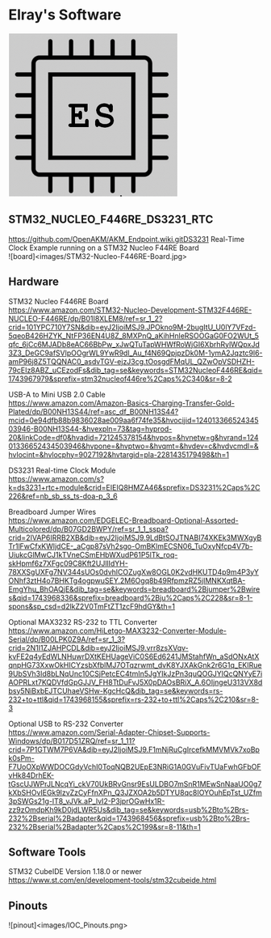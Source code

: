 # Elray's Software
![logo](images/ElraysSoftware-Logo.png)

## STM32_NUCLEO_F446RE_DS3231_RTC
https://github.com/OpenAKM/AKM_Endpoint.wiki.gitDS3231 Real-Time Clock Example running on a STM32 Nucleo F44RE Board<br />
![board]<images/STM32-Nucleo-F446RE-Board.jpg>

## Hardware
STM32 Nucleo F446RE Board<br />
https://www.amazon.com/STM32-Nucleo-Development-STM32F446RE-NUCLEO-F446RE/dp/B01I8XLEM8/ref=sr_1_2?crid=101YPC710Y7SN&dib=eyJ2IjoiMSJ9.JPOkno9M-2bugItU_U0lY7VFzd-5qeoB426HZYK_NtFP36EN4U8Z_8MXPnQ_aKihHnleRSOOGaG0FO2WUt_5qfc_6jCc6MJADb8eAC66BbPw_xJwQTuTapWHWfRoWjGI6XbrhRylWQpxJd3Z3_DeGC9afSVlpOOgrWL9YwR9dl_Au_f4N69QpjpzDk0M-1ymA2Jqztc9l6-amP96j8Z5TQQNAC0_asdvTGV-ejzJ3cg.tOosgdFMqUL_QZwOpVSDHZH-79cEIz8ABZ_uCEzodFs&dib_tag=se&keywords=STM32NucleoF446RE&qid=1743967979&sprefix=stm32nucleof446re%2Caps%2C340&sr=8-2

USB-A to Mini USB 2.0 Cable<br />
https://www.amazon.com/Amazon-Basics-Charging-Transfer-Gold-Plated/dp/B00NH13S44/ref=asc_df_B00NH13S44?mcid=0e94dfb88b9836028ae009aa6f74fe35&hvocijid=12401336652434503946-B00NH13S44-&hvexpln=73&tag=hyprod-20&linkCode=df0&hvadid=721245378154&hvpos=&hvnetw=g&hvrand=12401336652434503946&hvpone=&hvptwo=&hvqmt=&hvdev=c&hvdvcmdl=&hvlocint=&hvlocphy=9027192&hvtargid=pla-2281435179498&th=1

DS3231 Real-time Clock Module<br />
https://www.amazon.com/s?k=ds3231+rtc+module&crid=EIEIQ8HMZA46&sprefix=DS3231%2Caps%2C226&ref=nb_sb_ss_ts-doa-p_3_6

Breadboard Jumper Wires<br />
https://www.amazon.com/EDGELEC-Breadboard-Optional-Assorted-Multicolored/dp/B07GD2BWPY/ref=sr_1_1_sspa?crid=2IVAP6IRRB2XB&dib=eyJ2IjoiMSJ9.9LdBtSOJTNABI74XKEk3MWXgyBTr1lFwCfxKWljdCE-_aCgp87sVh2sgo-OmBKlmECSN06_TuOxyNfcp4V7b-UiukcGlMwCJ1kTVneCSmEHbWXudP61P5lTk_roq-skHpmf6z7XFgc09C8Kft2UJllIdYH-78XXSgUXFg7NV344sUOs0dvhlCOZugXw8OGL0K2vdHKUTD4p9m4P3yYONhf3ztH4o7BHKTg4ogpwuSEY.2M6Ogq8b49RfpmzRZ5jIMNKXqtBA-EmgYhu_BhOAQjE&dib_tag=se&keywords=breadboard%2Bjumper%2Bwires&qid=1743968336&sprefix=breadboard%2Bju%2Caps%2C228&sr=8-1-spons&sp_csd=d2lkZ2V0TmFtZT1zcF9hdGY&th=1

Optional MAX3232 RS-232 to TTL Converter<br />
https://www.amazon.com/HiLetgo-MAX3232-Converter-Module-Serial/dp/B00LPK0Z9A/ref=sr_1_3?crid=2N1I1ZJAHPCDL&dib=eyJ2IjoiMSJ9.vrr8zsXVqv-kvFE2q4yEdWLNHuwrDXtKEHUageViC0S6Ed6241JMStahfWn_aSdONxAtXqnpHG73XxwOkHICYzsbXfblMJ7OTqzrwmt_dvK8YJXAkGnk2r6G1q_EKIRue9UbSVh3Id8bLNqUnc10CSjPetcEC4tmIn5JgYIkJzPn3quQOGJYlQcQNYyE7iAOPRLxt7KQDVfdGpGJJV_FH8TtDuFvJ5X0pDAOsBRiX_A.6OIjngeU313VX8dbsy5NiBxbEJTCUhaeVSHw-KgcHcQ&dib_tag=se&keywords=rs-232+to+ttl&qid=1743968155&sprefix=rs-232+to+ttl%2Caps%2C210&sr=8-3

Optional USB to RS-232 Converter<br />
https://www.amazon.com/Serial-Adapter-Chipset-Supports-Windows/dp/B017D51ZRQ/ref=sr_1_11?crid=7P1GTWM7P6VA&dib=eyJ2IjoiMSJ9.F1mNjRuCgIrcefkMMVMVk7xoBpk0sPm-F7UoOXpWWDOCGdyVchI0ToqNQB2UEpE3NRiG1A0GVuFivTUaFwhGFbOFvHk84DrhEK-tGscUJWPrJLNcqYi_ckV70UkBRvGnsr9EsULDBO7mSnR1MEwSnNaaUO0g7kXbSHOvIEGk9lzvZzCyFfnXPn_Q3JZXOA2b5DTYU8qc8IOYOuhEpTst_UZfm3pSWGs21g-lT8_vJVk.aP_lvI2-P3jprOGwHx1R-zz9zOmdpKh9kD0jdLWR5Us&dib_tag=se&keywords=usb%2Bto%2Brs-232%2Bserial%2Badapter&qid=1743968456&sprefix=usb%2Bto%2Brs-232%2Bserial%2Badapter%2Caps%2C199&sr=8-11&th=1

## Software Tools
STM32 CubeIDE Version 1.18.0 or newer<br />
https://www.st.com/en/development-tools/stm32cubeide.html

## Pinouts
![pinout]<images/IOC_Pinouts.png>

